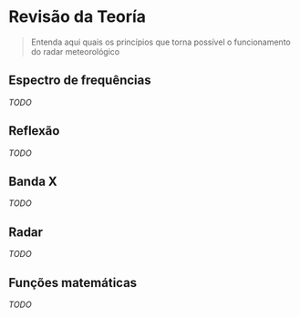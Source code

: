 # Revisão da Teoría
> Entenda aqui quais os princípios que torna possível o funcionamento do radar meteorológico

## Espectro de frequências
_TODO_

## Reflexão
_TODO_

## Banda X
_TODO_

## Radar
_TODO_

## Funções matemáticas
_TODO_

